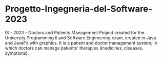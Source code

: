 # Progetto-Ingegneria-del-Software-2023
IS - 2023 - Doctors and Patients Management
Project created for the University Programming II and Software Engineering exam, created in Java and JavaFx with graphics. It is a patient and doctor management system, in which doctors can manage patients' therapies (medicines, diseases, symptoms).
